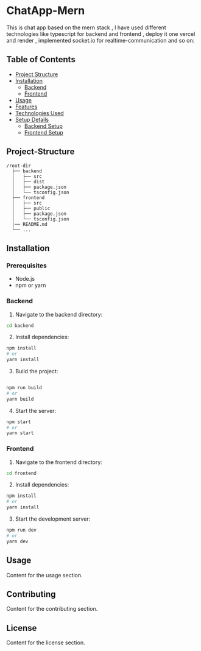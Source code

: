 # ChatApp-Mern 

This is chat app based on the mern stack , I have used different technologies like typescript for backend and frontend , deploy it one vercel and render , implemented socket.io for realtime-communication and so on:

## Table of Contents
- [Project Structure](#project-structure)
- [Installation](#installation)
  - [Backend](#backend)
  - [Frontend](#frontend)
- [Usage](#usage)
- [Features](#features)
- [Technologies Used](#technologies-used)
- [Setup Details](#setup-details)
  - [Backend Setup](#backend-setup)
  - [Frontend Setup](#frontend-setup)



## Project-Structure
```plaintext
/root-dir
  ├── backend
  │   ├── src
  │   ├── dist
  │   ├── package.json
  │   └── tsconfig.json
  ├── frontend
  │   ├── src
  │   ├── public
  │   ├── package.json
  │   └── tsconfig.json
  |── README.md
  └── ...
```

## Installation


### Prerequisites

- Node.js
- npm or yarn

### Backend

1. Navigate to the backend directory:

```bash
cd backend
```
2. Install dependencies:

```bash
npm install
# or
yarn install
```

3. Build the project:

```bash

npm run build
# or
yarn build
```

4. Start the server:

```bash
npm start
# or
yarn start
```
### Frontend

1. Navigate to the frontend directory:

```bash
cd frontend
```
2. Install dependencies:

```bash
npm install
# or
yarn install
```

3. Start the development server:

```bash
npm run dev
# or
yarn dev
```




## Usage
Content for the usage section.

## Contributing
Content for the contributing section.

## License
Content for the license section.


